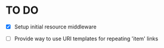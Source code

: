 
# TO DO

- [x] Setup initial resource middleware
- [ ] Provide way to use URI templates for repeating 'item' links

